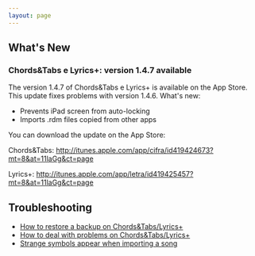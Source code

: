 ```yaml
---
layout: page
---
```


## What's New

### Chords&Tabs e Lyrics+: version 1.4.7 available

The version 1.4.7 of Chords&Tabs e Lyrics+ is available on the App Store. This update fixes problems with version 1.4.6. What's new:

- Prevents iPad screen from auto-locking
- Imports .rdm files copied from other apps

You can download the update on the App Store:

Chords&Tabs:
http://itunes.apple.com/app/cifra/id419424673?mt=8&at=11laGg&ct=page

Lyrics+:
http://itunes.apple.com/app/letra/id419425457?mt=8&at=11laGg&ct=page

## Troubleshooting

- [How to restore a backup on Chords&Tabs/Lyrics+](backup-cifra-en)
- [How to deal with problems on Chords&Tabs/Lyrics+](troubleshooting-cifra-en)
- [Strange symbols appear when importing a song](symbols-en)
